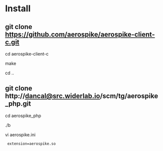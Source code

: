 # Install

## git clone https://github.com/aerospike/aerospike-client-c.git

  cd aerospike-client-c

  make

  cd ..


## git clone http://dancal@src.widerlab.io/scm/tg/aerospike_php.git

  cd aerospike_php

  ./b

  vi aerospike.ini

     extension=aerospike.so
